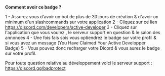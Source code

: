 __Comment avoir ce badge ?__

1 - Assurez vous d'avoir un bot de plus de 30 jours de création & d'avoir un minimum d'un slashcommands sur votre application
2 - Cliquez sur ce lien https://discord.com/developers/active-developer
3 - Cliquez sur l'application que vous voulez , le serveur support en question & le salon des annonces
4 - Une fois fais sois vous optiendrez le badge sur votre profil & si vous avez un message (You Have Claimed Your Active Developper Badge)
5 - Vous pouvez donc recharger votre Dicord & vous aurez le badge sur votre profil.

Pour toute question relative au développement voici le serveur support : https://discord.gg/badprotect
